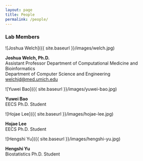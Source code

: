 ```yaml
---
layout: page
title: People
permalink: /people/
---
```


### Lab Members

![Joshua Welch]({{ site.baseurl }}/images/welch.jpg)

**Joshua Welch, Ph.D.**  
Assistant Professor
Department of Computational Medicine and Bioinformatics<br/>
Department of Computer Science and Engineering<br/>
welchjd@med.umich.edu

![Yuwei Bao]({{ site.baseurl }}/images/yuwei-bao.jpg)

**Yuwei Bao**  
EECS Ph.D. Student

![Hojae Lee]({{ site.baseurl }}/images/hojae-lee.jpg)

**Hojae Lee**  
EECS Ph.D. Student

![Hengshi Yu]({{ site.baseurl }}/images/hengshi-yu.jpg)

**Hengshi Yu**  
Biostatistics Ph.D. Student
